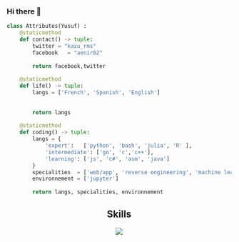 ### Hi there 👋

<!-- Hi skid <3 -->




```python
class Attributes(Yusuf) :
	@staticmethod
	def contact() -> tuple:
	    twitter = "kazu_rms"
	    facebook   = "aenir02"
	    
	    return facebook,twitter
	
	@staticmethod
	def life() -> tuple:
		langs = ['French', 'Spanish', 'English']
		
		
		return langs
	
	@staticmethod
	def coding() -> tuple:
		langs = {
			'expert':   ['python', 'bash', 'julia', 'R' ],
			'intermediate': ['go', 'c','c++'],
			'learning': ['js', 'c#', 'asm', 'java']
		}
		specialities  = ['web/app', 'reverse engineering', 'machine learning']
		environnement = ['jupyter']
		
		return langs, specialities, environnement

```
<h2 align="center">Skills </h2>

<p align="center">
  <a href="https://skillicons.dev">
    <img src="https://skillicons.dev/icons?i=python,golang,vscode,androidstudio,c,cs,cpp,rust,css,html" />
  </a>
</p>

